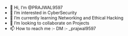 - 👋 Hi, I’m @PRAJWAL9597
- 👀 I’m interested in CyberSecurity
- 🌱 I’m currently learning Networking and Ethical Hacking
- 💞️ I’m looking to collaborate on Projects
- 📫 How to reach me :- DM :- _prajwal9597


<!---
PRAJWAL9597/PRAJWAL9597 is a ✨ special ✨ repository because its `README.md` (this file) appears on your GitHub profile.
You can click the Preview link to take a look at your changes.
--->
